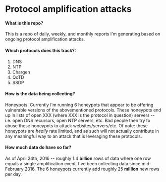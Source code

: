 # Protocol amplification attacks

#### What is this repo?
This is a repo of daily, weekly, and monthly reports I'm generating based on ongoing protocol amplification attacks.


#### Which protocols does this track?:
1. DNS
2. NTP
3. Chargen
4. QoTD
5. SSDP

#### How is the data being collecting?
Honeypots. Currently I'm running 6 honeypots that appear to be offering vulnerable versions of the abovementioned protocols. These honeypots end up in lists of open XXX (where XXX is the protocol in question) servers -- i.e. open DNS recursors, open NTP servers, etc. Bad people then try to abuse these honeypots to attack websites/servers/etc. Of note: these honeypots are *heaily* rate limited, and as such will not actually contribute in any meaningful way to an attack that is leveraging these protocols.

#### How much data do have so far?
As of April 24th, 2016 -- roughly 1.4 **billion** rows of data where one row equals a single amplification event. I've been collecting data since mid-February 2016. The 6 honeypots currently add roughly 25 **million** new rows per day.
